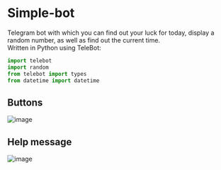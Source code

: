 # Simple-bot
Telegram bot with which you can find out your luck for today, display a random number, as well as find out the current time.</br>
Written in Python using TeleBot:
```python
import telebot
import random
from telebot import types
from datetime import datetime
```

## Buttons
![image](https://user-images.githubusercontent.com/90320303/146546535-c04ab43b-d599-4e40-9418-be075635705b.png)
## Help message
![image](https://user-images.githubusercontent.com/90320303/146546591-4d41adc8-2535-415a-ab28-7713112cd173.png)

